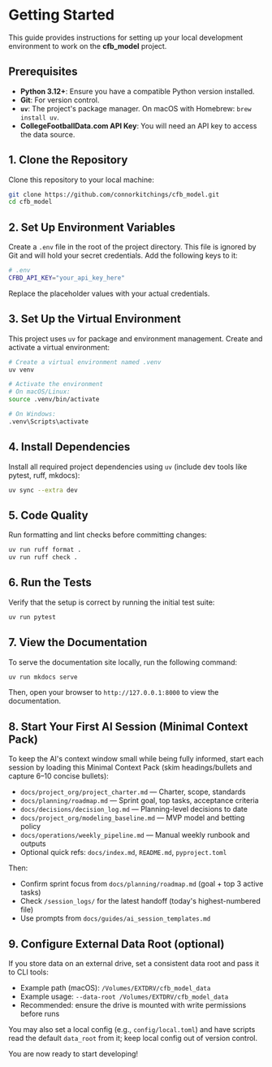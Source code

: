 # Getting Started

This guide provides instructions for setting up your local development environment to work on the
**cfb_model** project.

## Prerequisites

- **Python 3.12+**: Ensure you have a compatible Python version installed.
- **Git**: For version control.
- **`uv`**: The project's package manager. On macOS with Homebrew: `brew install uv`.
- **CollegeFootballData.com API Key**: You will need an API key to access the data source.

## 1. Clone the Repository

Clone this repository to your local machine:

```bash
git clone https://github.com/connorkitchings/cfb_model.git
cd cfb_model
```

## 2. Set Up Environment Variables

Create a `.env` file in the root of the project directory. This file is ignored by Git and will hold
your secret credentials. Add the following keys to it:

```bash
# .env
CFBD_API_KEY="your_api_key_here"
```

Replace the placeholder values with your actual credentials.

## 3. Set Up the Virtual Environment

This project uses `uv` for package and environment management. Create and activate a virtual environment:

```bash
# Create a virtual environment named .venv
uv venv

# Activate the environment
# On macOS/Linux:
source .venv/bin/activate

# On Windows:
.venv\Scripts\activate
```

## 4. Install Dependencies

Install all required project dependencies using `uv` (include dev tools like pytest, ruff, mkdocs):

```bash
uv sync --extra dev
```

## 5. Code Quality

Run formatting and lint checks before committing changes:

```bash
uv run ruff format .
uv run ruff check .
```

## 6. Run the Tests

Verify that the setup is correct by running the initial test suite:

```bash
uv run pytest
```

## 7. View the Documentation

To serve the documentation site locally, run the following command:

```bash
uv run mkdocs serve
```

Then, open your browser to `http://127.0.0.1:8000` to view the documentation.

## 8. Start Your First AI Session (Minimal Context Pack)

To keep the AI's context window small while being fully informed, start each session by loading this
Minimal Context Pack (skim headings/bullets and capture 6–10 concise bullets):

- `docs/project_org/project_charter.md` — Charter, scope, standards
- `docs/planning/roadmap.md` — Sprint goal, top tasks, acceptance criteria
- `docs/decisions/decision_log.md` — Planning-level decisions to date
- `docs/project_org/modeling_baseline.md` — MVP model and betting policy
- `docs/operations/weekly_pipeline.md` — Manual weekly runbook and outputs
- Optional quick refs: `docs/index.md`, `README.md`, `pyproject.toml`

Then:

- Confirm sprint focus from `docs/planning/roadmap.md` (goal + top 3 active tasks)
- Check `/session_logs/` for the latest handoff (today's highest-numbered file)
- Use prompts from `docs/guides/ai_session_templates.md`

## 9. Configure External Data Root (optional)

If you store data on an external drive, set a consistent data root and pass it to CLI tools:

- Example path (macOS): `/Volumes/EXTDRV/cfb_model_data`
- Example usage: `--data-root /Volumes/EXTDRV/cfb_model_data`
- Recommended: ensure the drive is mounted with write permissions before runs

You may also set a local config (e.g., `config/local.toml`) and have scripts read the default
`data_root` from it; keep local config out of version control.

You are now ready to start developing!
